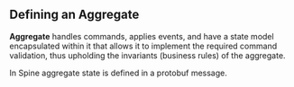 ## Defining an Aggregate

**Aggregate** handles commands, applies events, and have a state model encapsulated within it that allows it to implement the required command validation, thus upholding the invariants (business rules) of the aggregate.

In Spine aggregate state is defined in a protobuf message. 

